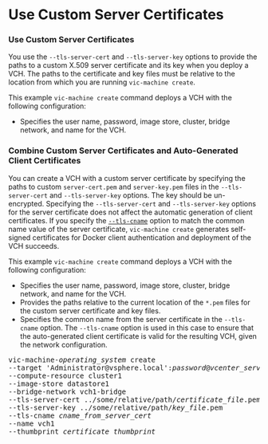 # Use Custom Server Certificates



### Use Custom Server Certificates <a id="usecustom"></a>

You use the `--tls-server-cert` and `--tls-server-key` options to provide the paths to a custom X.509 server certificate and its key when you deploy a VCH. The paths to the certificate and key files must be relative to the location from which you are running `vic-machine create`.

This example `vic-machine create` command deploys a VCH with the following configuration:

- Specifies the user name, password, image store, cluster, bridge network, and name for the VCH.







### Combine Custom Server Certificates and Auto-Generated Client Certificates <a id="certcombo"></a>

You can create a VCH with a custom server certificate by specifying the paths to custom `server-cert.pem` and `server-key.pem` files in the `--tls-server-cert` and `--tls-server-key` options. The key should be un-encrypted. Specifying the `--tls-server-cert` and `--tls-server-key` options for the server certificate does not affect the automatic generation of client certificates. If you specify the [`--tls-cname`](vch_cert_options.md#tls-cname) option to match the common name value of the server certificate, `vic-machine create` generates self-signed certificates for Docker client authentication and deployment of the VCH succeeds.

This example `vic-machine create` command deploys a VCH with the following configuration:

- Specifies the user name, password, image store, cluster, bridge network, and name for the VCH.
- Provides the paths relative to the current location of the `*.pem` files for the custom server certificate and key files.
- Specifies the common name from the server certificate in the `--tls-cname` option. The `--tls-cname` option is used in this case to ensure that the auto-generated client certificate is valid for the resulting VCH, given the network configuration.

<pre>vic-machine-<i>operating_system</i> create
--target 'Administrator@vsphere.local':<i>password</i>@<i>vcenter_server_address</i>/dc1
--compute-resource cluster1
--image-store datastore1
--bridge-network vch1-bridge
--tls-server-cert ../some/relative/path/<i>certificate_file</i>.pem
--tls-server-key ../some/relative/path/<i>key_file</i>.pem
--tls-cname <i>cname_from_server_cert</i>
--name vch1
--thumbprint <i>certificate_thumbprint</i>
</pre>